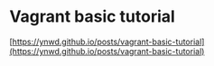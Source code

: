 # Vagrant basic tutorial

[https://ynwd.github.io/posts/vagrant-basic-tutorial](https://ynwd.github.io/posts/vagrant-basic-tutorial)
